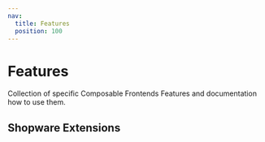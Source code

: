 ```yaml
---
nav:
  title: Features
  position: 100
---
```


# Features

Collection of specific Composable Frontends Features and documentation how to use them.
<PageRef page="sitemap" title="Sitemap" sub="A Sitemap is generated by combining two sitemaps, Frontend and Shopware admin." />
<PageRef page="wishlist" title="Wishlist" sub="How to use the built-in wishlist API to create wishlist functionalities in your application." />
<PageRef page="maintenance-mode" title="Maintenance mode" sub="How to use maintenance mode with the Composable Frontends app" />

## Shopware Extensions

<PageRef title="Custom Products" sub="Example of integration with Custom Products extension" page="./custom-products" />
